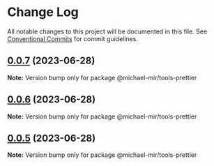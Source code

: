 # Change Log

All notable changes to this project will be documented in this file.
See [Conventional Commits](https://conventionalcommits.org) for commit guidelines.

## [0.0.7](https://github.com/michael-mir/turborepo-example/compare/@michael-mir/tools-prettier@0.0.6...@michael-mir/tools-prettier@0.0.7) (2023-06-28)

**Note:** Version bump only for package @michael-mir/tools-prettier





## [0.0.6](https://github.com/michael-mir/turborepo-example/compare/@michael-mir/tools-prettier@0.0.5...@michael-mir/tools-prettier@0.0.6) (2023-06-28)

**Note:** Version bump only for package @michael-mir/tools-prettier





## [0.0.5](https://github.com/michael-mir/turborepo-example/compare/@michael-mir/tools-prettier@0.0.4...@michael-mir/tools-prettier@0.0.5) (2023-06-28)

**Note:** Version bump only for package @michael-mir/tools-prettier
